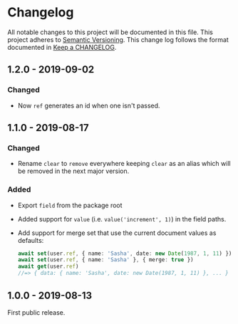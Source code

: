 # Changelog

All notable changes to this project will be documented in this file.
This project adheres to [Semantic Versioning].
This change log follows the format documented in [Keep a CHANGELOG].

[semantic versioning]: http://semver.org/
[keep a changelog]: http://keepachangelog.com/

## 1.2.0 - 2019-09-02

### Changed

- Now `ref` generates an id when one isn't passed.

## 1.1.0 - 2019-08-17

### Changed

- Rename `clear` to `remove` everywhere keeping `clear` as an alias which will be removed in the next major version.

### Added

- Export `field` from the package root

- Added support for `value` (i.e. `value('increment', 1)`) in the field paths.

- Add support for merge set that use the current document values as defaults:

  ```ts
  await set(user.ref, { name: 'Sasha', date: new Date(1987, 1, 11) })
  await set(user.ref, { name: 'Sasha' }, { merge: true })
  await get(user.ref)
  //=> { data: { name: 'Sasha', date: new Date(1987, 1, 11) }, ... }
  ```

## 1.0.0 - 2019-08-13

First public release.
